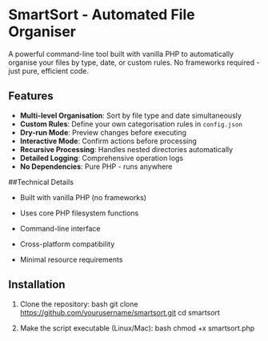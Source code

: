 # SmartSort - Automated File Organiser

A powerful command-line tool built with vanilla PHP to automatically organise your files by type, date, or custom rules. No frameworks required - just pure, efficient code.

## Features

- **Multi-level Organisation**: Sort by file type and date simultaneously
- **Custom Rules**: Define your own categorisation rules in `config.json`
- **Dry-run Mode**: Preview changes before executing
- **Interactive Mode**: Confirm actions before processing
- **Recursive Processing**: Handles nested directories automatically
- **Detailed Logging**: Comprehensive operation logs
- **No Dependencies**: Pure PHP - runs anywhere

##Technical Details

- Built with vanilla PHP (no frameworks)

- Uses core PHP filesystem functions

- Command-line interface

- Cross-platform compatibility

- Minimal resource requirements

## Installation

1. Clone the repository:
bash
git clone https://github.com/yourusername/smartsort.git
cd smartsort

2. Make the script executable (Linux/Mac):
bash
chmod +x smartsort.php
